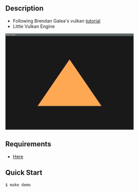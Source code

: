 ## Description
- Following Brendan Galea's vulkan [tutorial](https://www.youtube.com/playlist?list=PL8327DO66nu9qYVKLDmdLW_84-yE4auCR)
- Little Vulkan Engine

<div align="left"><img src="https://raw.githubusercontent.com/loop614/lvedemo/main/triangle.png" width=400 height=300 alt="triangle"/></div>

## Requirements
- [Here](https://vulkan-tutorial.com/Development_environment)

## Quick Start
```console
$ make demo
```
